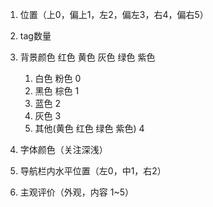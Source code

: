 1. 位置（上0，偏上1，左2，偏左3，右4，偏右5）

2. tag数量

3. 背景颜色 红色 黄色 灰色 绿色 紫色
   1. 白色 粉色 0
   2. 黑色 棕色 1
   3. 蓝色 2
   4. 灰色  3
   5. 其他(黄色 红色 绿色 紫色) 4

4. 字体颜色（关注深浅）

5. 导航栏内水平位置（左0，中1，右2）

6. 主观评价（外观，内容  1~5）